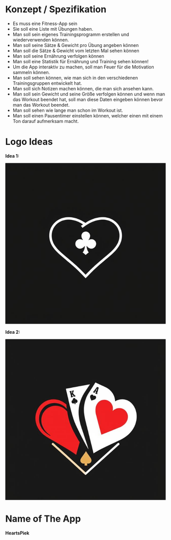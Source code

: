 # Konzept / Spezifikation

- Es muss eine Fitness-App sein
- Sie soll eine Liste mit Übungen haben.
- Man soll sein eigenes Trainingsprogramm erstellen und wiederverwenden können.
- Man soll seine Sätze & Gewicht pro Übung angeben können
- Man soll die Sätze & Gewicht vom letzten Mal sehen können
- Man soll seine Ernährung verfolgen können
- Man soll eine Statistik für Ernährung und Training sehen können!
- Um die App interaktiv zu machen, soll man Feuer für die Motivation sammeln können.
- Man soll sehen können, wie man sich in den verschiedenen Trainingsgruppen entwickelt hat.
- Man soll sich Notizen machen können, die man sich ansehen kann.
- Man soll sein Gewicht und seine Größe verfolgen können und wenn man das Workout beendet hat, soll man diese Daten eingeben können bevor man das Workout beendet.
- Man soll sehen wie lange man schon im Workout ist.
- Man soll einen Pausentimer einstellen können, welcher einen mit einem Ton darauf aufmerksam macht.

# Logo Ideas

**Idea 1:**

![](./Images/Logo%20Idea%201.jpeg)

**Idea 2:**

![](./Images/Logo%20Idea%202.jpeg)

# Name of The App

**HeartsPiek**
